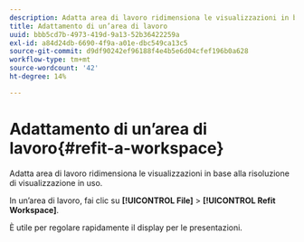 ```yaml
---
description: Adatta area di lavoro ridimensiona le visualizzazioni in base alla risoluzione di visualizzazione in uso.
title: Adattamento di un’area di lavoro
uuid: bbb5cd7b-4973-419d-9a13-52b36422259a
exl-id: a84d24db-6690-4f9a-a01e-dbc549ca13c5
source-git-commit: d9df90242ef96188f4e4b5e6d04cfef196b0a628
workflow-type: tm+mt
source-wordcount: '42'
ht-degree: 14%

---
```


# Adattamento di un’area di lavoro{#refit-a-workspace}

Adatta area di lavoro ridimensiona le visualizzazioni in base alla risoluzione di visualizzazione in uso.

In un’area di lavoro, fai clic su **[!UICONTROL File]** > **[!UICONTROL Refit Workspace]**.

È utile per regolare rapidamente il display per le presentazioni.
